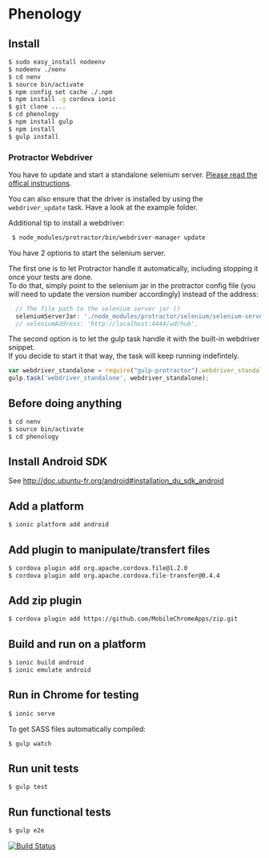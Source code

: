 Phenology
=========

## Install
```bash
$ sudo easy_install nodeenv
$ nodeenv ./nenv
$ cd nenv
$ source bin/activate
$ npm config set cache ./.npm
$ npm install -g cordova ionic
$ git clone ....
$ cd phenology
$ npm install gulp
$ npm install
$ gulp install
```

### Protractor Webdriver
You have to update and start a standalone selenium server. [Please read the offical instructions](https://github.com/angular/protractor#appendix-a-setting-up-a-standalone-selenium-server).  

You can also ensure that the driver is installed by using the `webdriver_update` task. Have a look at the example folder.

Additional tip to install a webdriver:
```bash
 $ node_modules/protractor/bin/webdriver-manager update
```

You have 2 options to start the selenium server.  

The first one is to let Protractor handle it automatically, including stopping it once your tests are done.  
To do that, simply point to the selenium jar in the protractor config file (you will need to update the version number accordingly) instead of the address:

```javascript
  // The file path to the selenium server jar ()
  seleniumServerJar: './node_modules/protractor/selenium/selenium-server-standalone-2.39.0.jar',
  // seleniumAddress: 'http://localhost:4444/wd/hub',
```

The second option is to let the gulp task handle it with the built-in webdriver snippet.  
If you decide to start it that way, the task will keep running indefintely.

```javascript
var webdriver_standalone = require("gulp-protractor").webdriver_standalone;
gulp.task('webdriver_standalone', webdriver_standalone);
```


## Before doing anything
```bash
$ cd nenv
$ source bin/activate
$ cd phenology
```

## Install Android SDK

See http://doc.ubuntu-fr.org/android#installation_du_sdk_android

## Add a platform
```bash
$ ionic platform add android
```

## Add plugin to manipulate/transfert files
```bash
$ cordova plugin add org.apache.cordova.file@1.2.0
$ cordova plugin add org.apache.cordova.file-transfer@0.4.4
```

## Add zip plugin
```bash
$ cordova plugin add https://github.com/MobileChromeApps/zip.git
```

## Build and run on a platform
```bash
$ ionic build android
$ ionic emulate android
```

## Run in Chrome for testing
```bash
$ ionic serve
```

To get SASS files automatically compiled:
```bash
$ gulp watch
```

## Run unit tests
```bash
$ gulp test
```

## Run functional tests
```bash
$ gulp e2e
```
[![Build Status](https://travis-ci.org/makinacorpus/phenology.svg?branch=phenology-test)](https://travis-ci.org/makinacorpus/phenology)